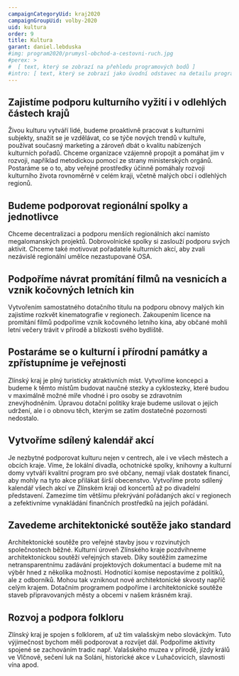 ```yaml
---
campaignCategoryUid: kraj2020
campaignGroupUid: volby-2020
uid: kultura
order: 9
title: Kultura
garant: daniel.lebduska 
#img: program2020/prumysl-obchod-a-cestovni-ruch.jpg
#perex: >
#  [ text, který se zobrazí na přehledu programových bodů ]
#intro: [ text, který se zobrazí jako úvodní odstavec na detailu programového bodu ]
---
```

## Zajistíme podporu kulturního vyžití i v odlehlých částech krajů
Živou kulturu vytváří lidé, budeme proaktivně pracovat s kulturními subjekty, snažit se je vzdělávat, co se týče nových trendů v kultuře, používat současný marketing a zároveň dbát o kvalitu nabízených kulturních pořadů. Chceme organizace vzájemně propojit a pomáhat jim v rozvoji, například metodickou pomocí ze strany ministerských orgánů. Postaráme se o to, aby veřejné prostředky účinně pomáhaly rozvoji kulturního života rovnoměrně v celém kraji, včetně malých obcí i odlehlých regionů.

## Budeme podporovat regionální spolky a jednotlivce
Chceme decentralizaci a podporu menších regionálních akcí namísto megalomanských projektů. Dobrovolnické spolky si zaslouží podporu svých aktivit. Chceme také motivovat pořadatele kulturních akcí, aby zvali nezávislé regionální umělce nezastupované OSA.

## Podpoříme návrat promítání filmů na vesnicích a vznik kočovných letních kin
Vytvořením samostatného dotačního titulu na podporu obnovy malých kin zajistíme rozkvět kinematografie v regionech. Zakoupením licence na promítání filmů podpoříme vznik kočovného letního kina, aby občané mohli letní večery trávit v přírodě a blízkosti svého bydliště.

## Postaráme se o kulturní i přírodní památky a zpřístupníme je veřejnosti
Zlínský kraj je plný turisticky atraktivních míst. Vytvoříme koncepci a budeme k těmto místům budovat naučné stezky a cyklostezky, které budou v maximálně možné míře vhodné i pro osoby se zdravotním znevýhodněním. Úpravou dotační politiky kraje budeme usilovat o jejich udržení, ale i o obnovu těch, kterým se zatím dostatečné pozornosti nedostalo.

## Vytvoříme sdílený kalendář akcí
Je nezbytné podporovat kulturu nejen v centrech, ale i ve všech městech a obcích kraje. Víme, že lokální divadla, ochotnické spolky, knihovny a kulturní domy vytváří kvalitní program pro své občany, nemají však dostatek financí, aby mohly na tyto akce přilákat širší obecenstvo. Vytvoříme proto sdílený kalendář všech akcí ve Zlínském kraji od koncertů až po divadelní představení. Zamezíme tím většímu překrývání pořádaných akcí v regionech a zefektivníme vynakládání finančních prostředků na jejich pořádání.

## Zavedeme architektonické soutěže jako standard
Architektonické soutěže pro veřejné stavby jsou v rozvinutých společnostech běžné. Kulturní úroveň Zlínského kraje pozdvihneme architektonickou soutěží veřejných staveb. Díky soutěžím zamezíme netransparentnímu zadávání projektových dokumentací a budeme mít na výběr hned z několika možností. Hodnotící komise nepostavíme z politiků, ale z odborníků. Mohou tak vzniknout nové architektonické skvosty napříč celým krajem. Dotačním programem podpoříme i architektonické soutěže staveb připravovaných městy a obcemi v našem krásném kraji.

## Rozvoj a podpora folkloru
Zlínský kraj je spojen s folklorem, ať už tím valašským nebo slováckým. Tuto výjimečnost bychom měli podporovat a rozvíjet dál. Podpoříme aktivity spojené se zachováním tradic např. Valašského muzea v přírodě, jízdy králů ve Vlčnově, sečení luk na Soláni, historické akce v Luhačovicích, slavnosti vína apod.
